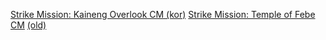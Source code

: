 [Strike Mission: Kaineng Overlook CM (kor)](https://github.com/CSMRu/gw2-pve/blob/main/Strike%20Mission/Kaineng%20Overlook%20CM%20(kor).md)
[Strike Mission: Temple of Febe CM](https://github.com/CSMRu/gws2/blob/main/Strike%20Mission/Temple%20of%20Febe%20CM.md) [(old)](https://github.com/CSMRu/gws2/blob/main/Strike%20Mission/Temple%20of%20Febe%20CM%20(old).md)
